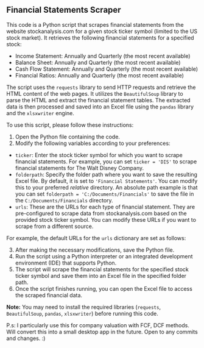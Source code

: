 ## Financial Statements Scraper

This code is a Python script that scrapes financial statements from the website stockanalysis.com for a given stock ticker symbol (limited to the US stock market). It retrieves the following financial statements for a specified stock:

- Income Statement: Annually and Quarterly (the most recent available)
- Balance Sheet: Annually and Quarterly (the most recent available)
- Cash Flow Statement: Annually and Quarterly (the most recent available)
- Financial Ratios: Annually and Quarterly (the most recent available)

The script uses the `requests` library to send HTTP requests and retrieve the HTML content of the web pages. It utilizes the `BeautifulSoup` library to parse the HTML and extract the financial statement tables. The extracted data is then processed and saved into an Excel file using the `pandas` library and the `xlsxwriter` engine.

To use this script, please follow these instructions:

1. Open the Python file containing the code.
2. Modify the following variables according to your preferences:

- `ticker`: Enter the stock ticker symbol for which you want to scrape financial statements. For example, you can set `ticker = 'DIS'` to scrape financial statements for The Walt Disney Company.
- `folderpath`: Specify the folder path where you want to save the resulting Excel file. By default, it is set to `'Financial Statements'`. You can modify this to your preferred *relative* directory. An absolute path example is that you can set `folderpath = 'C:/Documents/Financials'` to save the file in the `C:/Documents/Financials` directory.
- `urls`: These are the URLs for each type of financial statement. They are pre-configured to scrape data from stockanalysis.com based on the provided stock ticker symbol. You can modify these URLs if you want to scrape from a different source.

For example, the default URLs for the `urls` dictionary are set as follows:

3. After making the necessary modifications, save the Python file.
4. Run the script using a Python interpreter or an integrated development environment (IDE) that supports Python.
5. The script will scrape the financial statements for the specified stock ticker symbol and save them into an Excel file in the specified folder path.
6. Once the script finishes running, you can open the Excel file to access the scraped financial data.

**Note:** You may need to install the required libraries (`requests`, `BeautifulSoup`, `pandas`, `xlsxwriter`) before running this code.

P.s: I particularly use this for company valuation with FCF, DCF methods. Will convert this into a small desktop app in the future. Open to any commits and changes. :) 